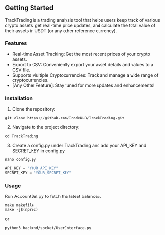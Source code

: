 ## Getting Started
TrackTrading is a trading analysis tool that helps users keep track of various crypto assets, get real-time price updates, 
and calculate the total value of their assets in USDT (or any other reference currency).

### Features

- Real-time Asset Tracking: Get the most recent prices of your crypto assets.
- Export to CSV: Conveniently export your asset details and values to a CSV file.
- Supports Multiple Cryptocurrencies: Track and manage a wide range of cryptocurrencies.
- [Any Other Feature]: Stay tuned for more updates and enhancements!


### Installation
1. Clone the repository:
```shell
git clone https://github.com/TradeDLR/TrackTrading.git
```
2. Navigate to the project directory:
``` shell
cd TrackTrading
```
3. Create a config.py under TrackTrading and add your API_KEY and SECRET_KEY in config.py
``` shell
nano config.py
```
``` config.py
API_KEY = "YOUR_API_KEY"
SECRET_KEY = "YOUR_SECRET_KEY"
```

### Usage
Run AccountBal.py to fetch the latest balances:
```shell
make makefile
make -j$(nproc)
```
or
```shell
python3 backend/socket/UserInterface.py
```

